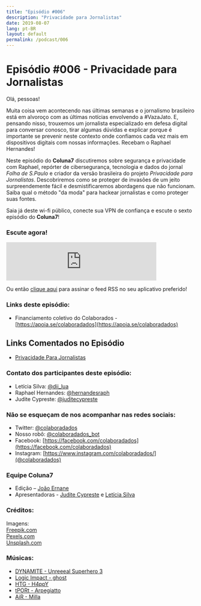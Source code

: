 ```yaml
---
title: "Episódio #006"
description: "Privacidade para Jornalistas"
date: 2019-08-07
lang: pt-BR
layout: default
permalink: /podcast/006
---
```


# Episódio #006 - Privacidade para Jornalistas

Olá, pessoas!

Muita coisa vem acontecendo nas últimas semanas e o jornalismo brasileiro está em alvoroço com as últimas notícias envolvendo a #VazaJato. E, pensando nisso, trouxemos um jornalista especializado em defesa digital para conversar conosco, tirar algumas dúvidas e explicar porque é importante se prevenir neste contexto onde confiamos cada vez mais em dispositivos digitais com nossas informações. Recebam o Raphael Hernandes!

Neste episódio do **Coluna7** discutiremos sobre segurança e privacidade com Raphael, repórter de cibersegurança, tecnologia e dados do jornal _Folha de S.Paulo_ e criador da versão brasileira do projeto _Privacidade para Jornalistas_. Descobriremos como se proteger de invasões de um jeito surpreendemente fácil e desmistificaremos abordagens que não funcionam. Saiba qual o método "da moda" para hackear jornalistas e como proteger suas fontes.

Saia já deste wi-fi público, conecte sua VPN de confiança e escute o sexto episódio do **Coluna7**!

### Escute agora!

<iframe src="https://anchor.fm/coluna7/embed/episodes/Episdio-006---Privacidade-para-Jornalistas-e4se3l" height="102px" width="400px" frameborder="0" scrolling="no"></iframe>

Ou então [clique aqui](https://anchor.fm/s/951cc10/podcast/rss) para assinar o feed RSS no seu aplicativo preferido!

### Links deste episódio:

- Financiamento coletivo do Colaborados - [https://apoia.se/colaboradados](https://apoia.se/colaboradados)

## Links Comentados no Episódio

- [Privacidade Para Jornalistas](https://privacidadeparajornalistas.org/)

### Contato dos participantes deste episódio:

- Letícia Silva: [@dii_lua](https://www.twitter.com/dii_lua)
- Raphael Hernandes: [@hernandesraph](https://twitter.com/hernandesraph)
- Judite Cypreste: [@juditecypreste](https://www.twitter.com/juditecypreste)

### Não se esqueçam de nos acompanhar nas redes sociais:

- Twitter: [@colaboradados](https://twitter.com/colaboradados)
- Nosso robô: [@colaboradados_bot](https://twitter.com/colabora_bot)
- Facebook: [https://facebook.com/colaboradados](https://facebook.com/colaboradados)
- Instagram: [https://www.instagram.com/colaboradados/](@colaboradados)

### Equipe Coluna7

- Edição – [João Ernane](https://twitter.com/ChofenAdulto)
- Apresentadoras - [Judite Cypreste](https://twitter.com/juditecypreste) e [Letícia Silva](https://twitter.com/dii_lua)

### Créditos:

Imagens:  
[Freepik.com](https://www.freepik.com/)  
[Pexels.com](https://www.pexels.com)  
[Unsplash.com](https://unsplash.com)

### Músicas:

- [DYNAMITE - Unreeeal Superhero 3](https://youtu.be/SUhUSlldb6I)
- [Logic Impact - ghost](https://youtu.be/tb3Cafpj4uY)
- [HTG - H4ppY](https://youtu.be/fR7qxF11NJ0)
- [tPORt - Arpegiatto](https://youtu.be/hM8cXiOY5tI)
- [AiR - Milla](https://youtu.be/u6qd5G4s2q4)
